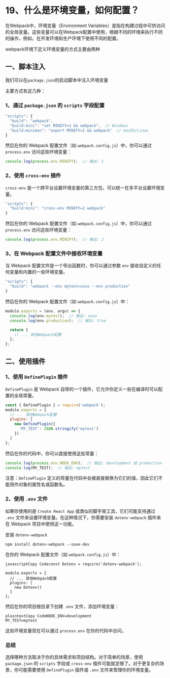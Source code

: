 # 19、什么是环境变量，如何配置？

在Webpack中，环境变量（Environment Variables）是指在构建过程中可供访问的全局变量。这些变量可以在Webpack配置中使用，根据不同的环境来执行不同的操作，例如，在开发环境和生产环境下使用不同的配置。

webpack环境下定义环境变量的方式主要由两种

## 一、脚本注入

我们可以在`package.json`的启动脚本中注入环境变量

主要方式有这几种：

### 1、通过 `package.json` 的 `scripts` 字段配置

```js
"scripts": {
  "build": "webpack",
  "build:mini": "set MINIFY=1 && webpack",  // Windows
  "build:minimac": "export MINIFY=1 && webpack"  // macOS/Linux
}
```

然后在你的 Webpack 配置文件（如 `webpack.config.js`）中，你可以通过 `process.env` 访问这些环境变量：

```js
console.log(process.env.MINIFY);  // 输出: 1
```

### 2、使用 `cross-env` 插件

`cross-env` 是一个跨平台设置环境变量的第三方包，可以统一在多平台设置环境变量。

```js
"scripts": {
  "build:mini": "cross-env MINIFY=2 webpack"
}
```

然后在你的 Webpack 配置文件（如 `webpack.config.js`）中，你可以通过 `process.env` 访问这些环境变量：

```js
console.log(process.env.MINIFY);  // 输出: 2
```

### 3、在 Webpack 配置文件中接收环境变量

当 Webpack 配置文件是一个导出函数时，你可以通过参数 `env` 接收自定义的任何变量和内置的一些环境变量。

```js
"scripts": {
  "build": "webpack --env mytest=soso --env production"
}
```

然后在你的 Webpack 配置文件（如 `webpack.config.js`）中：

```js
module.exports = (env, argv) => {
  console.log(env.mytest);  // 输出: soso
  console.log(env.production);  // 输出: true

  return {
    // ... 其他Webpack配置
  };
};
```

## 二、使用插件

### 1、使用 `DefinePlugin` 插件

`DefinePlugin` 是 Webpack 自带的一个插件，它允许你定义一些在编译时可以配置的全局常量。

```js
const { DefinePlugin } = require('webpack');
module.exports = {
  // ... 其他Webpack配置
  plugins: [
    new DefinePlugin({
      'MY_TEST': JSON.stringify('mytest')
    })
  ]
};
```

然后在你的代码中，你可以直接使用这些常量：

```js
console.log(process.env.NODE_ENV);  // 输出: development 或 production
console.log(MY_TEST);  // 输出: mytest
```
注意：`DefinePlugin` 定义的常量在代码中会被直接替换为它们的值，因此它们不能用作对象的属性名或函数名。

### 2、使用 `.env` 文件

如果你使用的是 `Create React App` 或类似的脚手架工具，它们可能支持通过 `.env` 文件来设置环境变量。在这种情况下，你需要安装 `dotenv-webpack` 插件来在 Webpack 项目中使用这一功能。

‌安装 `dotenv-webpack`

```
npm install dotenv-webpack --save-dev
```

在你的 Webpack 配置文件（如 `webpack.config.js`）中：

```
javascriptCopy Codeconst Dotenv = require('dotenv-webpack');

module.exports = {
  // ... 其他Webpack配置
  plugins: [
    new Dotenv()
  ]
};
```

然后在你的项目根目录下创建 `.env` 文件，添加环境变量：

```
plaintextCopy CodeNODE_ENV=development
MY_TEST=mytest
```

这些环境变量现在可以通过 `process.env` 在你的代码中访问。

### 总结

选择哪种方法取决于你的具体需求和项目结构。对于简单的场景，使用 `package.json` 的 `scripts` 字段或 `cross-env` 插件可能就足够了。对于更复杂的场景，你可能需要使用 `DefinePlugin` 插件或 `.env` 文件来管理你的环境变量。
